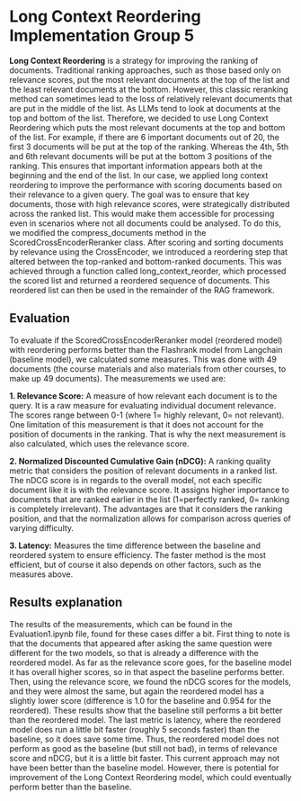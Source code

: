 # Long Context Reordering Implementation Group 5

**Long Context Reordering** is a strategy for improving the ranking of documents. Traditional ranking approaches, such as those based only on relevance scores, put the most relevant documents at the top of the list and the least relevant documents at the bottom. However, this classic reranking method can sometimes lead to the loss of relatively relevant documents that are put in the middle of the list. As LLMs tend to look at documents at the top and bottom of the list. Therefore, we decided to use Long Context Reordering which puts the most relevant documents at the top and bottom of the list. For example, if there are 6 important documents out of 20, the first 3 documents will be put at the top of the ranking. Whereas the 4th, 5th and 6th relevant documents will be put at the bottom 3 positions of the ranking. This ensures that important information appears both at the beginning and the end of the list. 
In our case, we applied long context reordering to improve the performance with scoring documents based on their relevance to a given query. The goal was to ensure that key documents, those with high relevance scores, were strategically distributed across the ranked list. This would make them accessible for processing even in scenarios where not all documents could be analysed. 
To do this, we modified the compress_documents method in the ScoredCrossEncoderReranker class. After scoring and sorting documents by relevance using the CrossEncoder, we introduced a reordering step that altered between the top-ranked and bottom-ranked documents. This was achieved through a function called long_context_reorder, which processed the scored list and returned a reordered sequence of documents. This reordered list can then be used in the remainder of the RAG framework. 

## Evaluation
To evaluate if the ScoredCrossEncoderReranker model (reordered model) with reordering performs better than the Flashrank model from Langchain (baseline model), we calculated some measures. This was done with 49 documents (the course materials and also materials from other courses, to make up 49 documents). The measurements we used are: 

**1. Relevance Score:** A measure of how relevant each document is to the query. It is a raw measure for evaluating individual document relevance. The scores range between 0-1 (where 1= highly relevant, 0= not relevant). One limitation of this measurement is that it does not account for the position of documents in the ranking. That is why the next measurement is also calculated, which uses the relevance score.

**2. Normalized Discounted Cumulative Gain (nDCG):** A ranking quality metric that considers the position of relevant documents in a ranked list. The nDCG score is in regards to the overall model, not each specific document like it is with the relevance score. It assigns higher importance to documents that are ranked earlier in the list (1=perfectly ranked, 0= ranking is completely irrelevant). The advantages are that it considers the ranking position, and that the normalization allows for comparison across queries of varying difficulty.

**3. Latency:** Measures the time difference between the baseline and reordered system to ensure efficiency. The faster method is the most efficient, but of course it also depends on other factors, such as the measures above. 

## Results explanation 
The results of the measurements, which can be found in the Evaluation1.ipynb file, found for these cases differ a bit. First thing to note is that the documents that appeared after asking the same question were different for the two models, so that is already a difference with the reordered model. As far as the relevance score goes, for the baseline model it has overall higher scores, so in that aspect the baseline performs better. Then, using the relevance score, we found the nDCG scores for the models, and they were almost the same, but again the reordered model has a slightly lower score (difference is 1.0 for the baseline and 0.954 for the reordered). These results show that the baseline still performs a bit better than the reordered model. The last metric is latency, where the reordered model does run a little bit faster (roughly 5 seconds faster) than the baseline, so it does save some time. Thus, the reordered model does not perform as good as the baseline (but still not bad), in terms of relevance score and nDCG, but it is a little bit faster. This current approach may not have been better than the baseline model. However, there is potential for improvement of the Long Context Reordering model, which could eventually perform better than the baseline. 
